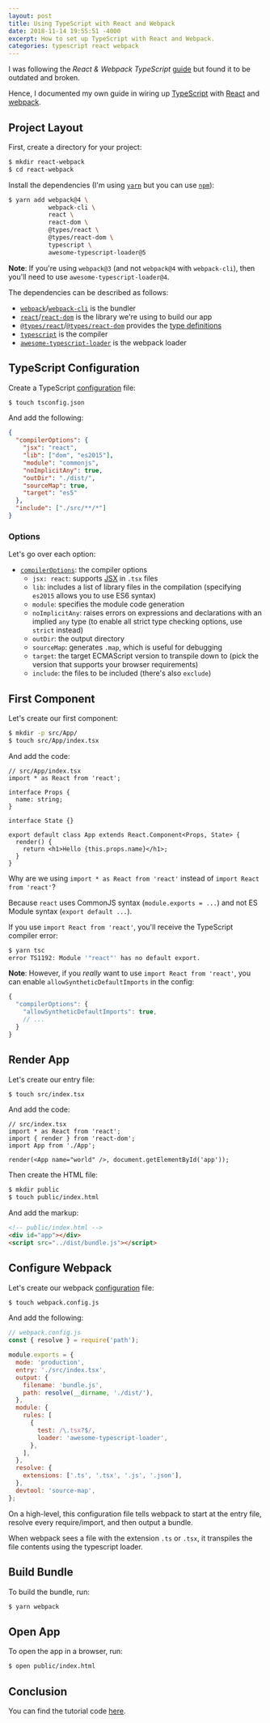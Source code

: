 ```yaml
---
layout: post
title: Using TypeScript with React and Webpack
date: 2018-11-14 19:55:51 -4000
excerpt: How to set up TypeScript with React and Webpack.
categories: typescript react webpack
---
```


I was following the _React & Webpack TypeScript_ [guide](https://www.typescriptlang.org/docs/handbook/react-&-webpack.html) but found it to be outdated and broken.

Hence, I documented my own guide in wiring up [TypeScript](https://www.typescriptlang.org/) with [React](https://reactjs.org/) and [webpack](https://webpack.js.org/).

## Project Layout

First, create a directory for your project:

```sh
$ mkdir react-webpack
$ cd react-webpack
```

Install the dependencies (I'm using [`yarn`](https://yarnpkg.com/) but you can use [`npm`](https://www.npmjs.com/)):

```sh
$ yarn add webpack@4 \
           webpack-cli \
           react \
           react-dom \
           @types/react \
           @types/react-dom \
           typescript \
           awesome-typescript-loader@5
```

**Note**: If you're using `webpack@3` (and not `webpack@4` with `webpack-cli`), then you'll need to use `awesome-typescript-loader@4`.

The dependencies can be described as follows:

* [`webpack`](https://www.npmjs.com/package/webpack)/[`webpack-cli`](https://www.npmjs.com/package/webpack-cli) is the bundler
* [`react`](https://www.npmjs.com/package/react)/[`react-dom`](https://www.npmjs.com/package/react-dom) is the library we're using to build our app
* [`@types/react`](https://www.npmjs.com/package/@types/react)/[`@types/react-dom`](https://www.npmjs.com/package/@types/react-dom) provides the [type definitions](https://definitelytyped.org/)
* [`typescript`](https://www.npmjs.com/package/typescript) is the compiler
* [`awesome-typescript-loader`](https://github.com/s-panferov/awesome-typescript-loader) is the webpack loader

## TypeScript Configuration

Create a TypeScript [configuration](https://www.typescriptlang.org/docs/handbook/tsconfig-json.html) file:

```sh
$ touch tsconfig.json
```

And add the following:

```json
{
  "compilerOptions": {
    "jsx": "react",
    "lib": ["dom", "es2015"],
    "module": "commonjs",
    "noImplicitAny": true,
    "outDir": "./dist/",
    "sourceMap": true,
    "target": "es5"
  },
  "include": ["./src/**/*"]
}
```

### Options

Let's go over each option:

* [`compilerOptions`](https://www.typescriptlang.org/docs/handbook/compiler-options.html): the compiler options
  * `jsx: react`: supports [JSX](https://reactjs.org/docs/introducing-jsx.html) in `.tsx` files
  * `lib`: includes a list of library files in the compilation (specifying `es2015` allows you to use ES6 syntax)
  * `module`: specifies the module code generation
  * `noImplicitAny`: raises errors on expressions and declarations with an implied `any` type (to enable all strict type checking options, use `strict` instead)
  * `outDir`: the output directory
  * `sourceMap`: generates `.map`, which is useful for debugging
  * `target`: the target ECMAScript version to transpile down to (pick the version that supports your browser requirements)
  * `include`: the files to be included (there's also `exclude`)

## First Component

Let's create our first component:

```sh
$ mkdir -p src/App/
$ touch src/App/index.tsx
```

And add the code:

```tsx
// src/App/index.tsx
import * as React from 'react';

interface Props {
  name: string;
}

interface State {}

export default class App extends React.Component<Props, State> {
  render() {
    return <h1>Hello {this.props.name}</h1>;
  }
}
```

Why are we using `import * as React from 'react'` instead of `import React from 'react'`?

Because `react` uses CommonJS syntax (`module.exports = ...`) and not ES Module syntax (`export default ...`).

If you use `import React from 'react'`, you'll receive the TypeScript compiler error:

```sh
$ yarn tsc
error TS1192: Module '"react"' has no default export.
```

**Note**: However, if you _really_ want to use `import React from 'react'`, you can enable `allowSyntheticDefaultImports` in the config:

```js
{
  "compilerOptions": {
    "allowSyntheticDefaultImports": true,
    // ...
  }
}
```

## Render App

Let's create our entry file:

```sh
$ touch src/index.tsx
```

And add the code:

```tsx
// src/index.tsx
import * as React from 'react';
import { render } from 'react-dom';
import App from './App';

render(<App name="world" />, document.getElementById('app'));
```

Then create the HTML file:

```sh
$ mkdir public
$ touch public/index.html
```

And add the markup:

```html
<!-- public/index.html -->
<div id="app"></div>
<script src="../dist/bundle.js"></script>
```

## Configure Webpack

Let's create our webpack [configuration](https://webpack.js.org/configuration/) file:

```sh
$ touch webpack.config.js
```

And add the following:

```js
// webpack.config.js
const { resolve } = require('path');

module.exports = {
  mode: 'production',
  entry: './src/index.tsx',
  output: {
    filename: 'bundle.js',
    path: resolve(__dirname, './dist/'),
  },
  module: {
    rules: [
      {
        test: /\.tsx?$/,
        loader: 'awesome-typescript-loader',
      },
    ],
  },
  resolve: {
    extensions: ['.ts', '.tsx', '.js', '.json'],
  },
  devtool: 'source-map',
};
```

On a high-level, this configuration file tells webpack to start at the entry file, resolve every require/import, and then output a bundle.

When webpack sees a file with the extension `.ts` or `.tsx`, it transpiles the file contents using the typescript loader.

## Build Bundle

To build the bundle, run:

```sh
$ yarn webpack
```

## Open App

To open the app in a browser, run:

```sh
$ open public/index.html
```

## Conclusion

You can find the tutorial code [here](https://github.com/remarkablemark/typescript-examples/tree/master/react-webpack).
